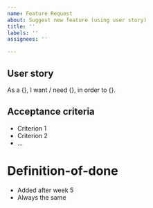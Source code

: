 ```yaml
---
name: Feature Request
about: Suggest new feature (using user story)
title: ''
labels: ''
assignees: ''

---
```


## User story
As a {}, I want / need {}, in order to {}.

## Acceptance criteria
* Criterion 1
* Criterion 2
* ...

# Definition-of-done
* Added after week 5
* Always the same
